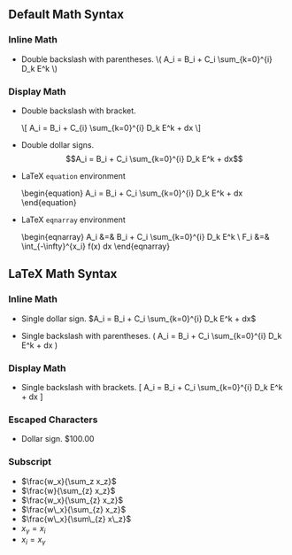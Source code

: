 Default Math Syntax
-------------------

### Inline Math ###

* Double backslash with parentheses.
  \\( A_i = B_i + C_i \sum_{k=0}^{i} D_k E^k \\)

### Display Math ###

* Double backslash with bracket.

  \\[ A_i = B_i + C_{i} \sum_{k=0}^{i} D_k E^k + dx \\]

* Double dollar signs.
  $$A_i = B_i + C_i \sum_{k=0}^{i} D_k E^k + dx$$

* LaTeX `equation` environment

  \begin{equation}
    A_i = B_i + C_i \sum_{k=0}^{i} D_k E^k + dx
  \end{equation}

* LaTeX `eqnarray` environment

  \begin{eqnarray}
    A_i &=& B_i + C_i \sum_{k=0}^{i} D_k E^k \\
    F_i &=& \int_{-\infty}^{x_i} f(x) dx
  \end{eqnarray}

LaTeX Math Syntax
-----------------

### Inline Math ###

* Single dollar sign.
  $A_i = B_i + C_i \sum_{k=0}^{i} D_k E^k + dx$

* Single backslash with parentheses.
  \(  A_i = B_i + C_i \sum_{k=0}^{i} D_k E^k + dx \)

### Display Math ###

* Single backslash with brackets.
  \[  A_i = B_i + C_i \sum_{k=0}^{i} D_k E^k + dx \]

### Escaped Characters ###

* Dollar sign.  \$100.00

### Subscript

* $\frac{w_x}{\sum_z x_z}$
* $\frac{w}{\sum_{z} x_z}$
* $\frac{w_x}{\sum_{z} x_z}$
* $\frac{w\_x}{\sum_{z} x_z}$
* $\frac{w\_x}{\sum\_{z} 
x\_z}$
* $x_\gamma = x_i$
* $x_i = x_\gamma$

